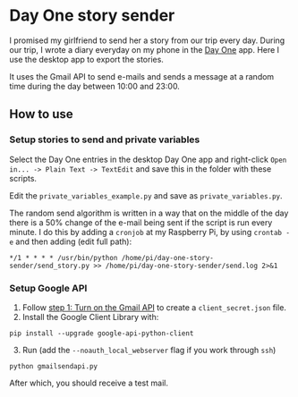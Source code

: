# Day One story sender

I promised my girlfriend to send her a story from our trip every day. During our trip, I wrote a diary everyday on my phone in the [Day One](http://dayoneapp.com/) app. Here I use the desktop app to export the stories.

It uses the Gmail API to send e-mails and sends a message at a random time during the day between 10:00 and 23:00.

## How to use
### Setup stories to send and private variables
Select the Day One entries in the desktop Day One app and right-click `Open in... -> Plain Text -> TextEdit` and save this in the folder with these scripts.

Edit the `private_variables_example.py` and save as `private_variables.py`.

The random send algorithm is written in a way that on the middle of the day there is a 50% change of the e-mail being sent if the script is run every minute. I do this by adding a `cronjob` at my Raspberry Pi, by using `crontab -e` and then adding (edit full path):
```
*/1 * * * * /usr/bin/python /home/pi/day-one-story-sender/send_story.py >> /home/pi/day-one-story-sender/send.log 2>&1
```

### Setup Google API
1. Follow [step 1: Turn on the Gmail API](https://developers.google.com/gmail/api/quickstart/python#step_1_turn_on_the_api_name) to create a `client_secret.json` file.
2. Install the Google Client Library with:
```
pip install --upgrade google-api-python-client
```
3. Run (add the `--noauth_local_webserver` flag if you work through `ssh`)
```
python gmailsendapi.py
```
After which, you should receive a test mail.
